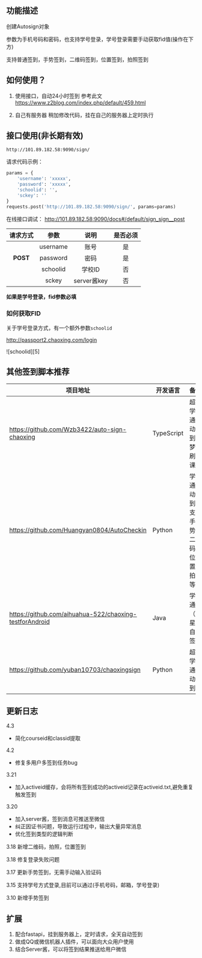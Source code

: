 ## 功能描述

创建Autosign对象

参数为手机号码和密码，也支持学号登录，学号登录需要手动获取fid值(操作在下方)

支持普通签到，手势签到，二维码签到，位置签到，拍照签到

## 如何使用？
1. 使用接口，自动24小时签到
    参考此文
    https://www.z2blog.com/index.php/default/459.html

2. 自己有服务器
    稍加修改代码，挂在自己的服务器上定时执行


## 接口使用(非长期有效)

```
http://101.89.182.58:9090/sign/
```

请求代码示例：
```python
params = {
    'username': 'xxxxx',
    'password': 'xxxxx',
    'schoolid': '',
    'sckey': ''
}
requests.post('http://101.89.182.58:9090/sign/', params=params)
```

在线接口调试：
http://101.89.182.58:9090/docs#/default/sign_sign__post


| 请求方式 |   参数   |  说明  | 是否必须 |
| :------: | :------: | :----: | :------: |
|          | username |  账号  |    是    |
|   **POST**   | password |  密码  |    是    |
|          | schoolid | 学校ID |    否    |
| | sckey | server酱key | 否 |


**如果是学号登录，fid参数必填**

### 如何获取FID
关于学号登录方式，有一个额外参数`schoolid`

http://passport2.chaoxing.com/login

![schoolid][5]


## 其他签到脚本推荐


| 项目地址                                                | 开发语言   | 备注                                           |
| ------------------------------------------------------- | ---------- | ---------------------------------------------- |
| https://github.com/Wzb3422/auto-sign-chaoxing           | TypeScript | 超星学习通自动签到，梦中刷网课       |
| https://github.com/Huangyan0804/AutoCheckin             | Python     | 学习通自动签到，支持手势，二维码，位置，拍照等 |
| https://github.com/aihuahua-522/chaoxing-testforAndroid | Java       | 学习通（超星）自动签到               |
| https://github.com/yuban10703/chaoxingsign              | Python     | 超星学习通自动签到                   |



## 更新日志
4.3
- 简化courseid和classid提取

4.2
- 修复多用户多签到任务bug

3.21
- 加入activeid缓存，会将所有签到成功的activeid记录在activeid.txt,避免重复触发签到

3.20 
- 加入server酱，签到消息可推送至微信
- 纠正因证书问题，导致运行过程中，输出大量异常消息
- 优化签到类型的逻辑判断

3.18 新增二维码，拍照，位置签到

3.18 修复登录失败问题

3.17 更新手势签到，无需手动输入验证码

3.15 支持学号方式登录,目前可以通过(手机号码，邮箱，学号登录)

3.10 新增手势签到


## 扩展
1. 配合fastapi，挂到服务器上，定时请求，全天自动签到
2. 做成QQ或微信机器人插件，可以面向大众用户使用
3. 结合Server酱，可以将签到结果推送给用户微信
